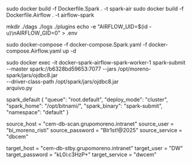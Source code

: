 sudo docker build -f Dockerfile.Spark . -t spark-air
sudo docker build -f Dockerfile.Airflow . -t airflow-spark

mkdir ./dags ./logs ./plugins
echo -e "AIRFLOW_UID=$(id -u)\nAIRFLOW_GID=0" > .env

sudo docker-compose -f docker-compose.Spark.yaml -f docker-compose.Airflow.yaml up -d



sudo docker exec -it 
  docker-spark-airflow-spark-worker-1 
  spark-submit   
  --master spark://b6328bd59653:7077 
  --jars /opt/moreno-spark/jars/ojdbc8.jar   
  --driver-class-path /opt/spark/jars/ojdbc8.jar   
  arquivo.py




spark_default {
  "queue": "root.default",
  "deploy_mode": "cluster",
  "spark_home": "/opt/bitnami/",
  "spark_binary": "spark-submit",
  "namespace": "default"
}


source_host = "cem-db-scan.grupomoreno.intranet"
source_user = "bi_moreno_risti"
source_password = "BIr1st!@2025"
source_service = "dbcem"

target_host = "cem-db-stby.grupomoreno.intranet"
target_user = "DW"
target_password = "kL0i:c3HzP+"
target_service = "dwcem"

